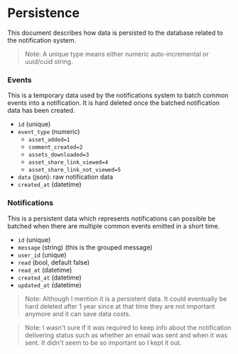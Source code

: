 # Persistence

This document describes how data is persisted to the database related to the notification system.

> Note: A unique type means either numeric auto-incremental or uuid/cuid string.

### Events

This is a temporary data used by the notifications system to batch common events into a notification.
It is hard deleted once the batched notification data has been created.

- `id` (unique)
- `event_type` (numeric)
  - `asset_added=1`
  - `comment_created=2`
  - `assets_downloaded=3`
  - `asset_share_link_viewed=4`
  - `asset_share_link_not_viewed=5`
- `data` (json): raw notification data
- `created_at` (datetime)

### Notifications

This is a persistent data which represents notifications can possible be batched when there are multiple common events emitted in a short time.

- `id` (unique)
- `message` (string) (this is the grouped message)
- `user_id` (unique)
- `read` (bool, default false)
- `read_at` (datetime)
- `created_at` (datetime)
- `updated_at` (datetime)

> Note: Although I mention it is a persistent data. It could eventually be hard deleted after 1 year since at that time they are not important anymore and it can save data costs.

> Note: I wasn't sure if it was required to keep info about the notification delivering status such as whether an email was sent and when it was sent.
> It didn't seem to be so important so I kept it out.
